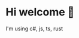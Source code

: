 <h1>Hi welcome 👋</h1>


<p>I'm using c#, js, ts, rust</p>

<div align="center">
​ <img src="https://img.shields.io/badge/-JavaScript-F7DF1E?style=flat&logo=javascript&logoColor=white"/>
  <img src="https://img.shields.io/badge/-C-A8B9CC?style=flat&logo=c&logoColor=white"/>
</div>
